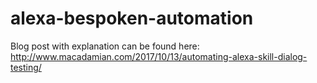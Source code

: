 # alexa-bespoken-automation

Blog post with explanation can be found here: http://www.macadamian.com/2017/10/13/automating-alexa-skill-dialog-testing/
